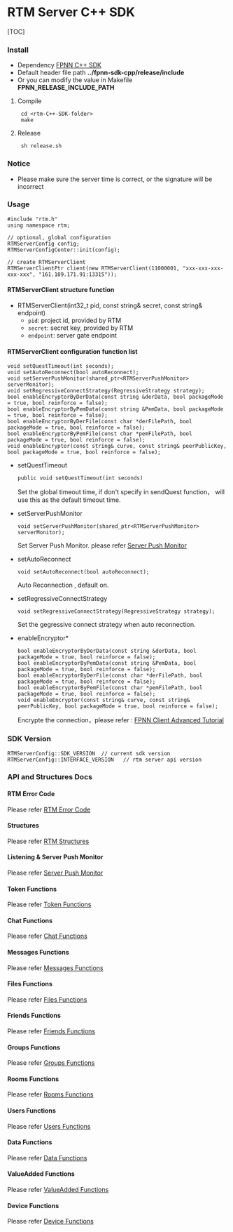 # RTM Server C++ SDK

[TOC]

### Install

* Dependency [FPNN C++ SDK](https://github.com/highras/fpnn-sdk-cpp)
* Default header file path **../fpnn-sdk-cpp/release/include** 
* Or you can modify the value in Makefile **FPNN_RELEASE_INCLUDE_PATH**

1. Compile 

		cd <rtm-C++-SDK-folder>
		make

2. Release

		sh release.sh
    
    
### Notice

* Please make sure the server time is correct, or the signature will be incorrect



### Usage

```
#include "rtm.h"
using namespace rtm;

// optional, global configuration
RTMServerConfig config;
RTMServerConfigCenter::init(config);

// create RTMServerClient
RTMServerClientPtr client(new RTMServerClient(11000001, "xxx-xxx-xxx-xxx-xxx", "161.189.171.91:13315"));
```



#### RTMServerClient structure function

* RTMServerClient(int32_t pid, const string& secret, const string& endpoint)
  * `pid`: project id, provided by RTM
  * `secret`: secret key, provided by RTM
  * `endpoint`: server gate endpoint



#### RTMServerClient configuration function list

```
void setQuestTimeout(int seconds);
void setAutoReconnect(bool autoReconnect);
void setServerPushMonitor(shared_ptr<RTMServerPushMonitor> serverMonitor);
void setRegressiveConnectStrategy(RegressiveStrategy strategy);
bool enableEncryptorByDerData(const string &derData, bool packageMode = true, bool reinforce = false);
bool enableEncryptorByPemData(const string &PemData, bool packageMode = true, bool reinforce = false);
bool enableEncryptorByDerFile(const char *derFilePath, bool packageMode = true, bool reinforce = false);
bool enableEncryptorByPemFile(const char *pemFilePath, bool packageMode = true, bool reinforce = false);
void enableEncryptor(const string& curve, const string& peerPublicKey, bool packageMode = true, bool reinforce = false);
```



* setQuestTimeout

  ```
  public void setQuestTimeout(int seconds)
  ```

  Set the global timeout time, if don't specify in sendQuest function， will use this as the default timeout time.



- setServerPushMonitor

  ```
  void setServerPushMonitor(shared_ptr<RTMServerPushMonitor> serverMonitor);
  ```

  Set Server Push Monitor. please refer [Server Push Monitor](doc/ServerPushMonitor.md)

  

- setAutoReconnect

  ```
  void setAutoReconnect(bool autoReconnect);
  ```

  Auto Reconnection , default on.

  

- setRegressiveConnectStrategy

  ```
  void setRegressiveConnectStrategy(RegressiveStrategy strategy);
  ```

  Set the gegressive connect strategy when auto reconnection.

  

- enableEncryptor*

  ```
  bool enableEncryptorByDerData(const string &derData, bool packageMode = true, bool reinforce = false);
  bool enableEncryptorByPemData(const string &PemData, bool packageMode = true, bool reinforce = false);
  bool enableEncryptorByDerFile(const char *derFilePath, bool packageMode = true, bool reinforce = false);
  bool enableEncryptorByPemFile(const char *pemFilePath, bool packageMode = true, bool reinforce = false);
  void enableEncryptor(const string& curve, const string& peerPublicKey, bool packageMode = true, bool reinforce = false);
  ```

  Encrypte the connection，please refer : [FPNN Client Advanced Tutorial](https://github.com/highras/fpnn/blob/master/doc/zh-cn/fpnn-client-advanced-tutorial.md#-%E5%8A%A0%E5%AF%86%E9%93%BE%E6%8E%A5)



### SDK Version

	RTMServerConfig::SDK_VERSION  // current sdk version
	RTMServerConfig::INTERFACE_VERSION   // rtm server api version



### API and Structures Docs



#### RTM Error Code

Please refer [RTM Error Code](src/RTMErrorCode.h)




#### Structures

Please refer [RTM Structures](doc/Structures.md)



#### Listening & Server Push Monitor

Please refer [Server Push Monitor](doc/ServerPushMonitor.md)



#### Token Functions

Please refer [Token Functions](doc/Token.md)



#### Chat Functions

Please refer [Chat Functions](doc/Chat.md)



#### Messages Functions

Please refer [Messages Functions](doc/Messages.md)



#### Files Functions

Please refer [Files Functions](doc/Files.md)



#### Friends Functions

Please refer [Friends Functions](doc/Friends.md)



#### Groups Functions

Please refer [Groups Functions](doc/Groups.md)



#### Rooms Functions

Please refer [Rooms Functions](doc/Rooms.md)



#### Users Functions

Please refer [Users Functions](doc/Users.md)



#### Data Functions

Please refer [Data Functions](doc/Data.md)



#### ValueAdded Functions

Please refer [ValueAdded Functions](doc/ValueAdded.md)



#### Device Functions

Please refer [Device Functions](doc/Device.md)